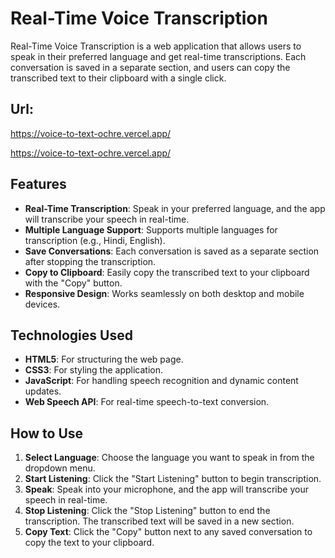 # Real-Time Voice Transcription
Real-Time Voice Transcription is a web application that allows users to speak in their preferred language and get real-time transcriptions. Each conversation is saved in a separate section, and users can copy the transcribed text to their clipboard with a single click.

## Url: 
https://voice-to-text-ochre.vercel.app/

https://voice-to-text-ochre.vercel.app/


## Features

- **Real-Time Transcription**: Speak in your preferred language, and the app will transcribe your speech in real-time.
- **Multiple Language Support**: Supports multiple languages for transcription (e.g., Hindi, English).
- **Save Conversations**: Each conversation is saved as a separate section after stopping the transcription.
- **Copy to Clipboard**: Easily copy the transcribed text to your clipboard with the "Copy" button.
- **Responsive Design**: Works seamlessly on both desktop and mobile devices.

## Technologies Used

- **HTML5**: For structuring the web page.
- **CSS3**: For styling the application.
- **JavaScript**: For handling speech recognition and dynamic content updates.
- **Web Speech API**: For real-time speech-to-text conversion.

## How to Use

1. **Select Language**: Choose the language you want to speak in from the dropdown menu.
2. **Start Listening**: Click the "Start Listening" button to begin transcription.
3. **Speak**: Speak into your microphone, and the app will transcribe your speech in real-time.
4. **Stop Listening**: Click the "Stop Listening" button to end the transcription. The transcribed text will be saved in a new section.
5. **Copy Text**: Click the "Copy" button next to any saved conversation to copy the text to your clipboard.
